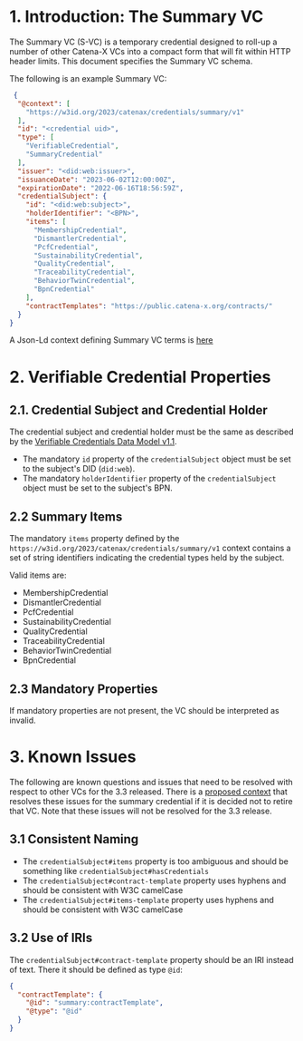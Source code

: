 # 1. Introduction: The Summary VC

The Summary VC (S-VC) is a temporary credential designed to roll-up a number of other Catena-X VCs into a compact form
that will fit within HTTP header limits. This document specifies the Summary VC schema.

The following is an example Summary VC:

```json
 {
  "@context": [
    "https://w3id.org/2023/catenax/credentials/summary/v1"
  ],
  "id": "<credential uid>",
  "type": [
    "VerifiableCredential",
    "SummaryCredential"
  ],
  "issuer": "<did:web:issuer>",
  "issuanceDate": "2023-06-02T12:00:00Z",
  "expirationDate": "2022-06-16T18:56:59Z",
  "credentialSubject": {
    "id": "<did:web:subject>",
    "holderIdentifier": "<BPN>",
    "items": [
      "MembershipCredential",
      "DismantlerCredential",
      "PcfCredential",
      "SustainabilityCredential",
      "QualityCredential",
      "TraceabilityCredential",
      "BehaviorTwinCredential",
      "BpnCredential"
    ],
    "contractTemplates": "https://public.catena-x.org/contracts/"
  }
}
```

A Json-Ld context defining Summary VC terms is [here](./summary.vc.context.v1.json)

# 2. Verifiable Credential Properties

## 2.1. Credential Subject and Credential Holder

The credential subject and credential holder must be the same as described by
the [Verifiable Credentials Data Model v1.1](https://www.w3.org/TR/vc-data-model/#subject-is-the-holder).

- The mandatory `id` property of the `credentialSubject` object must be set to the subject's DID (`did:web`).
- The mandatory `holderIdentifier` property of the `credentialSubject` object must be set to the subject's BPN.

## 2.2 Summary Items

The mandatory `items` property defined by the `https://w3id.org/2023/catenax/credentials/summary/v1` context contains a
set of string identifiers indicating the credential types held by the subject.

Valid items are:

- MembershipCredential
- DismantlerCredential
- PcfCredential
- SustainabilityCredential
- QualityCredential
- TraceabilityCredential
- BehaviorTwinCredential
- BpnCredential

## 2.3 Mandatory Properties

If mandatory properties are not present, the VC should be interpreted as invalid.

# 3. Known Issues

The following are known questions and issues that need to be resolved with respect to other VCs for the 3.3 released.
There is a [proposed context](./summary.vc.context.modified.v1.json) that resolves these issues for the summary
credential if it is decided not to retire that VC. Note that these issues will not be resolved for the 3.3 release.

## 3.1 Consistent Naming

- The `credentialSubject#items` property is too ambiguous and should be something
  like `credentialSubject#hasCredentials`
- The `credentialSubject#contract-template` property uses hyphens and should be consistent with W3C camelCase
- The `credentialSubject#items-template` property uses hyphens and should be consistent with W3C camelCase

## 3.2 Use of IRIs

The `credentialSubject#contract-template` property should be an IRI instead of text. There it should be defined as
type `@id`:

```json
{
  "contractTemplate": {
    "@id": "summary:contractTemplate",
    "@type": "@id"
  }
}
```
